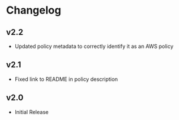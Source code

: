 # Changelog

## v2.2

- Updated policy metadata to correctly identify it as an AWS policy

## v2.1

- Fixed link to README in policy description

## v2.0

- Initial Release
